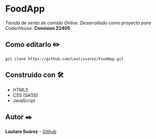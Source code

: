 # FoodApp
_Tienda de venta de comida Online._
_Desarrollado como proyecto para CoderHouse._
**Comision 22405**

<!-- ## Sitio web 🌐
<a href="" target="_blank">FoodApp</a> -->

## Como editarlo ✏️
```
git clone https://github.com/Lautisuarez/FoodApp.git
```

## Construido con 🛠️
* HTML5
* CSS (SASS)
* JavaScript

## Autor ✒️
**Lautaro Suárez** - [Github](https://github.com/Lautisuarez)

<!-- ## Captura 📸
<img src="/Screenshot.png"></img> -->
